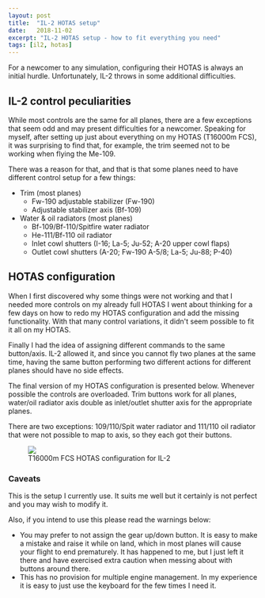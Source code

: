 ```yaml
---
layout: post
title:  "IL-2 HOTAS setup"
date:   2018-11-02
excerpt: "IL-2 HOTAS setup - how to fit everything you need"
tags: [il2, hotas]
---
```

For a newcomer to any simulation, configuring their HOTAS is always an initial hurdle. Unfortunately, IL-2 throws in some additional difficulties.

## IL-2 control peculiarities

While most controls are the same for all planes, there are a few exceptions that seem odd and may present difficulties for a newcomer. Speaking for myself, after setting up just about everything on my HOTAS (T16000m FCS), it was surprising to find that, for example, the trim seemed not to be working when flying the Me-109.

There was a reason for that, and that is that some planes need to have different control setup for a few things:

* Trim (most planes)
    * Fw-190 adjustable stabilizer (Fw-190)
    * Adjustable stabilizer axis (Bf-109)
* Water & oil radiators (most planes)
    * Bf-109/Bf-110/Spitfire water radiator
    * He-111/Bf-110 oil radiator
    * Inlet cowl shutters (I-16; La-5; Ju-52; A-20 upper cowl flaps)
    * Outlet cowl shutters (A-20; Fw-190 A-5/8; La-5; Ju-88; P-40)

## HOTAS configuration

When I first discovered why some things were not working and that I needed more controls on my already full HOTAS I went about thinking for a few days on how to redo my HOTAS configuration and add the missing functionality. With that many control variations, it didn't seem possible to fit it all on my HOTAS.

Finally I had the idea of assigning different commands to the same button/axis. IL-2 allowed it, and since you cannot fly two planes at the same time, having the same button performing two different actions for different planes should have no side effects.

The final version of my HOTAS configuration is presented below. Whenever possible the controls are overloaded. Trim buttons work for all planes, water/oil radiator axis double as inlet/outlet shutter axis for the appropriate planes.

There are two exceptions: 109/110/Spit water radiator and 111/110 oil radiator that were not possible to map to axis, so they each got their buttons.

<figure class="">
    <a href="https://i.imgur.com/WRyoj2T.png"><img src="https://i.imgur.com/WRyoj2T.png"></a>
    <figcaption>T16000m FCS HOTAS configuration for IL-2</figcaption>
</figure>

### Caveats

This is the setup I currently use. It suits me well but it certainly is not perfect and you may wish to modify it.

Also, if you intend to use this please read the warnings below:
* You may prefer to not assign the gear up/down button. It is easy to make a mistake and raise it while on land, which in most planes will cause your flight to end prematurely. It has happened to me, but I just left it there and have exercised extra caution when messing about with buttons around there.
* This has no provision for multiple engine management. In my experience it is easy to just use the keyboard for the few times I need it.